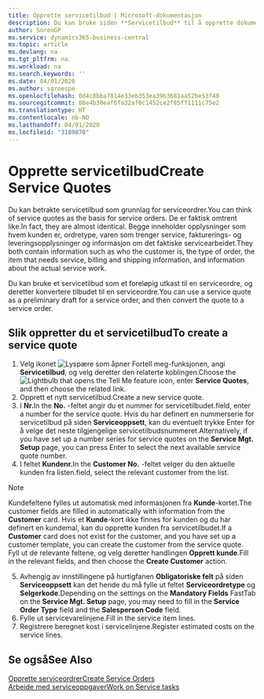 ```yaml
---
title: Opprette servicetilbud | Microsoft-dokumentasjon
description: Du kan bruke siden **Servicetilbud** til å opprette dokumenter der du angir opplysninger om en service, for eksempel reparasjon og vedlikehold, på servicevarer etter forespørsel fra kunde. Du kan bruke et servicetilbud som et foreløpig utkast til en serviceordre, og deretter konvertere tilbudet til en serviceordre.
author: SorenGP
ms.service: dynamics365-business-central
ms.topic: article
ms.devlang: na
ms.tgt_pltfrm: na
ms.workload: na
ms.search.keywords: ''
ms.date: 04/01/2020
ms.author: sgroespe
ms.openlocfilehash: 0d4c8bba7814e33eb353ea39b3681aa52be53f40
ms.sourcegitcommit: 88e4b30eaf6fa32af0c1452ce2f85ff1111c75e2
ms.translationtype: HT
ms.contentlocale: nb-NO
ms.lasthandoff: 04/01/2020
ms.locfileid: "3189870"
---
```

# <a name="create-service-quotes"></a><span data-ttu-id="0ad72-104">Opprette servicetilbud</span><span class="sxs-lookup"><span data-stu-id="0ad72-104">Create Service Quotes</span></span>
<span data-ttu-id="0ad72-105">Du kan betrakte servicetilbud som grunnlag for serviceordrer.</span><span class="sxs-lookup"><span data-stu-id="0ad72-105">You can think of service quotes as the basis for service orders.</span></span> <span data-ttu-id="0ad72-106">De er faktisk omtrent like.</span><span class="sxs-lookup"><span data-stu-id="0ad72-106">In fact, they are almost identical.</span></span> <span data-ttu-id="0ad72-107">Begge inneholder opplysninger som hvem kunden er, ordretype, varen som trenger service, fakturerings- og leveringsopplysninger og informasjon om det faktiske servicearbeidet.</span><span class="sxs-lookup"><span data-stu-id="0ad72-107">They both contain information such as who the customer is, the type of order, the item that needs service, billing and shipping information, and information about the actual service work.</span></span>
 
<span data-ttu-id="0ad72-108">Du kan bruke et servicetilbud som et foreløpig utkast til en serviceordre, og deretter konvertere tilbudet til en serviceordre.</span><span class="sxs-lookup"><span data-stu-id="0ad72-108">You can use a service quote as a preliminary draft for a service order, and then convert the quote to a service order.</span></span>  
  
## <a name="to-create-a-service-quote"></a><span data-ttu-id="0ad72-109">Slik oppretter du et servicetilbud</span><span class="sxs-lookup"><span data-stu-id="0ad72-109">To create a service quote</span></span>  
1. <span data-ttu-id="0ad72-110">Velg ikonet ![Lyspære som åpner Fortell meg-funksjonen](media/ui-search/search_small.png "Fortell hva du vil gjøre"), angi **Servicetilbud**, og velg deretter den relaterte koblingen.</span><span class="sxs-lookup"><span data-stu-id="0ad72-110">Choose the ![Lightbulb that opens the Tell Me feature](media/ui-search/search_small.png "Tell me what you want to do") icon, enter **Service Quotes**, and then choose the related link.</span></span>  
2. <span data-ttu-id="0ad72-111">Opprett et nytt servicetilbud.</span><span class="sxs-lookup"><span data-stu-id="0ad72-111">Create a new service quote.</span></span>  
3. <span data-ttu-id="0ad72-112">I **Nr.**</span><span class="sxs-lookup"><span data-stu-id="0ad72-112">In the **No.**</span></span> <span data-ttu-id="0ad72-113">-feltet angir du et nummer for servicetilbudet.</span><span class="sxs-lookup"><span data-stu-id="0ad72-113">field, enter a number for the service quote.</span></span> <span data-ttu-id="0ad72-114">Hvis du har definert en nummerserie for servicetilbud på siden **Serviceoppsett**, kan du eventuelt trykke Enter for å velge det neste tilgjengelige servicetilbudsnummeret.</span><span class="sxs-lookup"><span data-stu-id="0ad72-114">Alternatively, if you have set up a number series for service quotes on the **Service Mgt. Setup** page, you can press Enter to select the next available service quote number.</span></span>  
4. <span data-ttu-id="0ad72-115">I feltet **Kundenr.**</span><span class="sxs-lookup"><span data-stu-id="0ad72-115">In the **Customer No.**</span></span>  <span data-ttu-id="0ad72-116">-feltet velger du den aktuelle kunden fra listen.</span><span class="sxs-lookup"><span data-stu-id="0ad72-116">field, select the relevant customer from the list.</span></span>  

  > [!Note]  
  >  <span data-ttu-id="0ad72-117">Kundefeltene fylles ut automatisk med informasjonen fra **Kunde**-kortet.</span><span class="sxs-lookup"><span data-stu-id="0ad72-117">The customer fields are filled in automatically with information from the **Customer** card.</span></span> <span data-ttu-id="0ad72-118">Hvis et **Kunde**-kort ikke finnes for kunden og du har definert en kundemal, kan du opprette kunden fra servicetilbudet.</span><span class="sxs-lookup"><span data-stu-id="0ad72-118">If a **Customer** card does not exist for the customer, and you have set up a customer template, you can create the customer from the service quote.</span></span> <span data-ttu-id="0ad72-119">Fyll ut de relevante feltene, og velg deretter handlingen **Opprett kunde**.</span><span class="sxs-lookup"><span data-stu-id="0ad72-119">Fill in the relevant fields, and then choose the **Create Customer** action.</span></span>  
  
5. <span data-ttu-id="0ad72-120">Avhengig av innstillingene på hurtigfanen **Obligatoriske felt** på siden **Serviceoppsett** kan det hende du må fylle ut feltet **Serviceordretype** og **Selgerkode**.</span><span class="sxs-lookup"><span data-stu-id="0ad72-120">Depending on the settings on the **Mandatory Fields** FastTab on the **Service Mgt. Setup** page, you may need to fill in the **Service Order Type** field and the **Salesperson Code** field.</span></span>  
6. <span data-ttu-id="0ad72-121">Fylle ut servicevarelinjene.</span><span class="sxs-lookup"><span data-stu-id="0ad72-121">Fill in the service item lines.</span></span>  
7. <span data-ttu-id="0ad72-122">Registrere beregnet kost i servicelinjene.</span><span class="sxs-lookup"><span data-stu-id="0ad72-122">Register estimated costs on the service lines.</span></span>  
  
## <a name="see-also"></a><span data-ttu-id="0ad72-123">Se også</span><span class="sxs-lookup"><span data-stu-id="0ad72-123">See Also</span></span>  
[<span data-ttu-id="0ad72-124">Opprette serviceordrer</span><span class="sxs-lookup"><span data-stu-id="0ad72-124">Create Service Orders</span></span>](service-how-to-create-service-orders.md)  
[<span data-ttu-id="0ad72-125">Arbeide med serviceoppgaver</span><span class="sxs-lookup"><span data-stu-id="0ad72-125">Work on Service tasks</span></span>](service-how-to-work-on-service-tasks.md)  

 